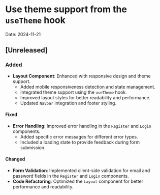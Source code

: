 # Use theme support from the `useTheme` hook

Date: 2024-11-21

## [Unreleased]

### Added

- **Layout Component**: Enhanced with responsive design and theme support.
  - Added mobile responsiveness detection and state management.
  - Integrated theme support using the `useTheme` hook.
  - Improved layout styles for better readability and performance.
  - Updated `Navbar` integration and footer styling.

#### Fixed

- **Error Handling**: Improved error handling in the `Register` and `Login` components.
  - Added specific error messages for different error types.
  - Included a loading state to provide feedback during form submission.

#### Changed

- **Form Validation**: Implemented client-side validation for email and password fields in the `Register` and `Login` components.
- **Code Refactoring**: Optimized the `Layout` component for better performance and readability.
